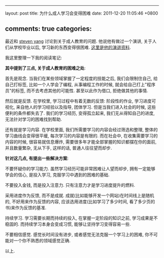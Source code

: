 
---
layout: post
title: 为什么成人学习会变得困难
date: 2011-12-20 11:05:46 +0800

comments: true
categories: 
---

最近和 [steven yang](http://about.me/yangchenyun)
讨论到关于成人教育的问题. 他说他有做过一个演讲, 关于人们从学校毕业以后,
学习新的东西变得很困难. [这里是他的演讲资料](http://ge.tt/3XTYjJg?c).

我这里整理一下我的阅读笔记:

**其中提到了三点, 关于成人教育的困难之处**:

首先是观念. 当我们在某些领域掌握了一定程度的技能之后, 我们会限制住自己,
给自己打标签, 比如一个人学会了编程, 从事编程工作的时候,
就会给自己打上"程序员"的标签, 而不去考虑其他的可能性. 甚至以此作为借口,
拒绝做其他的事情.

然后就是反馈. 在学校里, 学习过程中有着无数的反馈: 阶段性的作业,
学习进度可视化, 来自他人的学习经验以及指导, 团体学习.
但是当我们进入社会的时候, 这些便利的条件都失去了. 我们的学习经历,
变得孤立起来, 我们无从得知自己的进度, 无法针对学习的困难找到帮助.

还有就是学习内容. 在学校里面, 我们所需要学习的内容会经过筛选和整理,
整体的学习曲线会变得很平缓, 每次学习的内容是有限的. 而在社会中,
在收集需要学习的内容的时候, 很容易就信息爆炸,
需要很多年才能全部掌握的知识都摆在你的面前, 并且数量繁杂, 无从下手,
这样的话, 普通人往往望而却步.

**针对这几点, 有提出一些解决方案**:

不要怀疑你的学习能力. 虽然学习经历可能非常困难让人望而却步,
拥有一定能够学会的信心, 是投入学习, 克服学习中遇到的困难的基础.

不要投入金钱, 而是投入注意力. 只有注意力才是学习进度提升的燃料.

采用进度作为反馈, 而不是成就.
成就(比如能够开发一个网站)在时间线上是随机的, 不好用来作为反馈的内容,
应该选用进度(比如学习了多少时间, 看了多少页的书)来作为反馈的基准.

持续学习. 学习需要长期而持续的投入, 在掌握一定阶段的知识之前,
学习成果是不稳固的. 而持续学习本身会变成习惯,
能够让坚持学习变得容易一些.

不要相信感觉. 感觉长时间没有进步, 或者感觉无法克服一个学习上的困难,
你不可能对一个你不熟悉的领域感觉正确.

以上.
